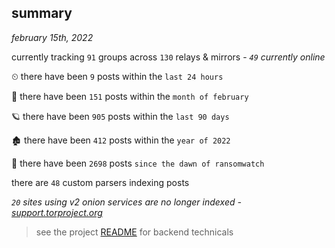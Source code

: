 
## summary
_february 15th, 2022_

currently tracking `91` groups across `130` relays & mirrors - _`49` currently online_

⏲ there have been `9` posts within the `last 24 hours`

🦈 there have been `151` posts within the `month of february`

🪐 there have been `905` posts within the `last 90 days`

🏚 there have been `412` posts within the `year of 2022`

🦕 there have been `2698` posts `since the dawn of ransomwatch`

there are `48` custom parsers indexing posts

_`20` sites using v2 onion services are no longer indexed - [support.torproject.org](https://support.torproject.org/onionservices/v2-deprecation/)_

> see the project [README](https://github.com/thetanz/ransomwatch#ransomwatch--) for backend technicals
